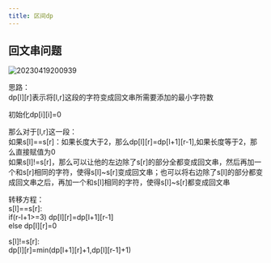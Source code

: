 ```yaml
---
title: 区间dp
---
```


## 回文串问题
![20230419200939](https://cr-demo-blog-1308117710.cos.ap-nanjing.myqcloud.com/demo/20230419200939.png)  

思路：  
dp[l][r]表示将[l,r]这段的字符变成回文串所需要添加的最小字符数  

初始化dp[i][i]=0  

那么对于[l,r]这一段：  
如果s[l]==s[r]：如果长度大于2，那么dp[l][r]=dp[l+1][r-1],如果长度等于2，那么直接赋值为0  
如果s[l]!=s[r]，那么可以让他的左边除了s[r]的部分全都变成回文串，然后再加一个和s[r]相同的字符，使得s[l]~s[r]变成回文串；也可以将右边除了s[l]的部分都变成回文串之后，再加一个和s[l]相同的字符，使得s[l]~s[r]都变成回文串  

转移方程：  
s[l]==s[r]:  
if(r-l+1>=3) dp[l][r]=dp[l+1][r-1]  
else dp[l][r]=0  

s[l]!=s[r]:  
dp[l][r]=min(dp[l+1][r]+1,dp[l][r-1]+1)  

```cpp

```
















